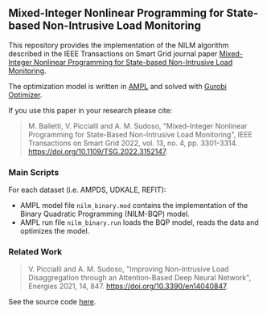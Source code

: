 ## Mixed-Integer Nonlinear Programming for State-based Non-Intrusive Load Monitoring 
This repository provides the implementation of the NILM algorithm described in the IEEE Transactions on Smart Grid journal paper [Mixed-Integer Nonlinear Programming for State-based Non-Intrusive Load Monitoring](https://ieeexplore.ieee.org/document/9714495).

The optimization model is written in [AMPL](https://ampl.com/) and solved with [Gurobi Optimizer](https://www.gurobi.com/).

If you use this paper in your research please cite:
> M. Balletti, V. Piccialli and A. M. Sudoso, "Mixed-Integer Nonlinear Programming for State-Based Non-Intrusive Load Monitoring", IEEE Transactions on Smart Grid 2022, vol. 13, no. 4, pp. 3301-3314. https://doi.org/10.1109/TSG.2022.3152147.

### Main Scripts
For each dataset (i.e. AMPDS, UDKALE, REFIT):
- AMPL model file `nilm_binary.mod` contains the implementation of the Binary Quadratic Programming (NILM-BQP) model.
- AMPL run file `nilm_binary.run` loads the BQP model, reads the data and optimizes the model.


### Related Work

> V. Piccialli and A. M. Sudoso, "Improving Non-Intrusive Load Disaggregation through an Attention-Based Deep Neural Network", Energies 2021, 14, 847. https://doi.org/10.3390/en14040847.

See the source code [here](https://github.com/antoniosudoso/attention-nilm).
